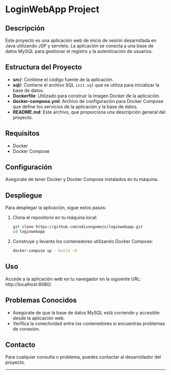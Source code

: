# LoginWebApp Project

## Descripción

Este proyecto es una aplicación web de inicio de sesión desarrollada en Java utilizando JSP y servlets. La aplicación se conecta a una base de datos MySQL para gestionar el registro y la autenticación de usuarios.

## Estructura del Proyecto

- **src/**: Contiene el código fuente de la aplicación.
- **sql/**: Contiene el archivo SQL `init.sql` que se utiliza para inicializar la base de datos.
- **Dockerfile**: Utilizado para construir la imagen Docker de la aplicación.
- **docker-compose.yml**: Archivo de configuración para Docker Compose que define los servicios de la aplicación y la base de datos.
- **README.md**: Este archivo, que proporciona una descripción general del proyecto.

## Requisitos

- Docker
- Docker Compose

## Configuración

Asegúrate de tener Docker y Docker Compose instalados en tu máquina.

## Despliegue

Para desplegar la aplicación, sigue estos pasos:

1. Clona el repositorio en tu máquina local:
    ```sh
    git clone https://github.com/edisongomezs/loginwebapp.git
    cd loginwebapp
    ```

2. Construye y levanta los contenedores utilizando Docker Compose:
    ```sh
    docker-compose up --build -d
    ```

## Uso

Accede a la aplicación web en tu navegador en la siguiente URL: http://localhost:8080/


## Problemas Conocidos

- Asegúrate de que la base de datos MySQL está corriendo y accesible desde la aplicación web.
- Verifica la conectividad entre los contenedores si encuentras problemas de conexión.

## Contacto

Para cualquier consulta o problema, puedes contactar al desarrollador del proyecto.

---


